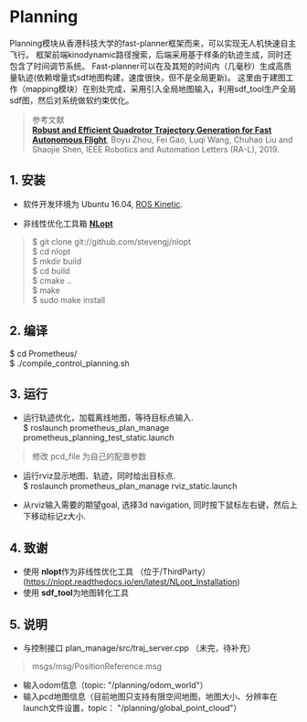 # Planning

Planning模块从香港科技大学的fast-planner框架而来，可以实现无人机快速自主飞行。
框架前端kinodynamic路径搜索，后端采用基于样条的轨迹生成，同时还包含了时间调节系统。
Fast-planner可以在及其短的时间内（几毫秒）生成高质量轨迹(依赖增量式sdf地图构建，速度很快，但不是全局更新)。
这里由于建图工作（mapping模块）在别处完成，采用引入全局地图输入，利用sdf_tool生产全局sdf图，然后对系统做软约束优化。

>参考文献  
>[__Robust and Efficient Quadrotor Trajectory Generation for Fast Autonomous Flight__](https://ieeexplore.ieee.org/document/8758904), Boyu Zhou, Fei Gao, Luqi Wang, Chuhao Liu and Shaojie Shen, IEEE Robotics and Automation Letters (RA-L), 2019.


## 1. 安装

* 软件开发环境为 Ubuntu 16.04, [ROS Kinetic](http://wiki.ros.org/kinetic/Installation/Ubuntu).

* 非线性优化工具箱 [**NLopt**](https://github.com/stevengj/nlopt)
> $ git clone git://github.com/stevengj/nlopt  
  $ cd nlopt  
  $ mkdir build  
  $ cd build  
  $ cmake ..  
  $ make  
  $ sudo make install  

## 2. 编译  
$ cd Prometheus/  
$ ./compile_control_planning.sh

## 3. 运行  

* 运行轨迹优化，加载离线地图，等待目标点输入.  
$ roslaunch prometheus_plan_manage prometheus_planning_test_static.launch  
 > 修改 pcd_file 为自己的配置参数  

* 运行rviz显示地图、轨迹，同时给出目标点.  
$ roslaunch prometheus_plan_manage rviz_static.launch  

* 从rviz输入需要的期望goal, 选择3d navigation, 同时按下鼠标左右键，然后上下移动标记z大小.  


## 4. 致谢
* 使用 **nlopt**作为非线性优化工具 （位于/ThirdParty）(https://nlopt.readthedocs.io/en/latest/NLopt_Installation)  
* 使用 **sdf_tool**为地图转化工具

## 5. 说明
* 与控制接口  plan_manage/src/traj_server.cpp  （未完，待补充）  
> msgs/msg/PositionReference.msg  

* 输入odom信息（topic: "/planning/odom_world"）  
* 输入pcd地图信息（目前地图只支持有限空间地图，地图大小、分辨率在launch文件设置，topic： "/planning/global_point_cloud"）  
  
